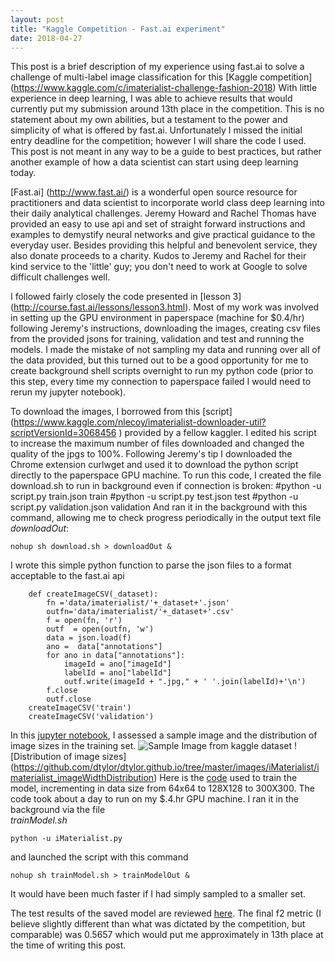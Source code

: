 ```yaml
---
layout: post
title: "Kaggle Competition - Fast.ai experiment"
date: 2018-04-27
---
```

This post is a brief description of my experience using fast.ai to solve a challenge of multi-label image classification for this [Kaggle competition] (https://www.kaggle.com/c/imaterialist-challenge-fashion-2018)  With little experience in deep learning, I was able to achieve results that would currently put my submission around 13th place in the competition.  This is no statement about my own abilities, but a testament to the power and simplicity of what is offered by fast.ai.  Unfortunately I missed the initial entry deadline for the competition; however I will share the code I used.  This post is not meant in any way to be a guide to best practices, but rather another example of how a data scientist can start using deep learning today.

[Fast.ai] (http://www.fast.ai/) is a wonderful open source resource for practitioners and data scientist to incorporate world class deep learning into their daily analytical challenges. Jeremy Howard and Rachel Thomas have provided an easy to use api and set of straight forward instructions and examples to demystify neural networks and give practical guidance to the everyday user.  Besides providing this helpful and benevolent service, they also donate proceeds to a charity.  Kudos to Jeremy and Rachel for their kind service to the 'little' guy; you don't need to work at Google to solve difficult challenges well. 

I followed fairly closely the code presented in [lesson 3] (http://course.fast.ai/lessons/lesson3.html).  Most of my work was involved in setting up the GPU environment in paperspace (machine for $0.4/hr) following Jeremy's instructions, downloading the images, creating csv files from the provided jsons for training, validation and test and running the models. I made the mistake of not sampling my data and running over all of the data provided, but this turned out to be a good opportunity for me to create background shell scripts overnight to run my python code (prior to this step, every time my connection to paperspace failed I would need to rerun my jupyter notebook).

To download the images, I borrowed from this [script] (https://www.kaggle.com/nlecoy/imaterialist-downloader-util?scriptVersionId=3068456 ) provided by a fellow kaggler.  I edited his script to increase the maximum number of files downloaded and changed the quality of the jpgs to 100%. Following Jeremy's tip I downloaded the Chrome extension curlwget and used it to download the python script directly to the paperspace GPU machine.
To run this code, I created the file download.sh to run in background even if connection is broken:
	#python -u script.py train.json train
	#python -u script.py test.json test
	#python -u script.py validation.json validation
And ran it in the background with this command, allowing me to check progress periodically in the output text file *downloadOut*:
```
nohup sh download.sh > downloadOut &
```
I wrote this simple python function to parse the json files to a format acceptable to the fast.ai api 
```
	def createImageCSV(_dataset):
		fn ='data/imaterialist/'+_dataset+'.json'
		outfn='data/imaterialist/'+_dataset+'.csv'
		f = open(fn, 'r') 
		outf  = open(outfn, 'w') 
		data = json.load(f)
		ano =  data["annotations"]
		for ano in data["annotations"]:
			imageId = ano["imageId"]
			labelId = ano["labelId"]
			outf.write(imageId + ".jpg," + ' '.join(labelId)+'\n')
		f.close
		outf.close
	createImageCSV('train')
	createImageCSV('validation')		
```
In this [jupyter notebook](https://github.com/dtylor/dtylor.github.io/tree/master/kaggle/imaterialist/imaterialist.ipynb "Notebook to assess data"), I assessed a sample image and the distribution of image sizes in the training set.
![Sample Image from kaggle dataset](https://github.com/dtylor/dtylor.github.io/tree/master/images/iMaterialist/imaterialist_sampleImage.jpg)
![Distribution of image sizes] (https://github.com/dtylor/dtylor.github.io/tree/master/images/iMaterialist/imaterialist_imageWidthDistribution)
Here is the [code](https://github.com/dtylor/dtylor.github.io/tree/master/kaggle/imaterialist/iMaterialist.py "Train Model") used to train the model, incrementing in data size from 64x64 to 128X128 to 300X300.  The code took about a day to run on my $.4.hr GPU machine.  I ran it in the background via the file  
*trainModel.sh*
```
python -u iMaterialist.py
```
and launched the script with this command
```
nohup sh trainModel.sh > trainModelOut &
```
It would have been much faster if I had simply sampled to a smaller set.  

The test results of the saved model are reviewed [here](https://github.com/dtylor/dtylor.github.io/tree/master/kaggle/imaterialist/imaterialist_reviewResults.ipynb "Notebook to review model results"). The final f2 metric (I believe slightly different than what was dictated by the competition, but comparable) was 0.5657 which would put me approximately in 13th place at the time of writing this post.
